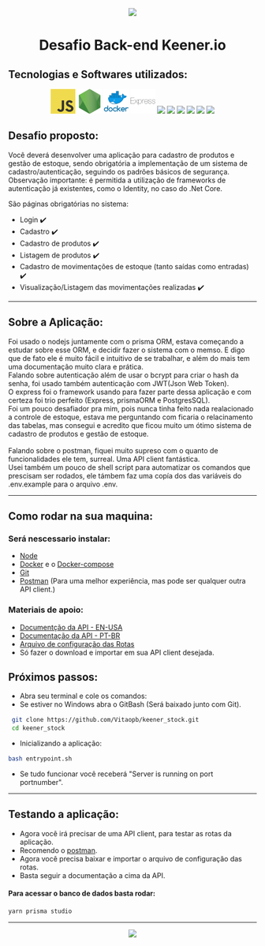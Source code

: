 <div align="center">
  <img src="https://tecer.us/wp-content/uploads/2021/07/2-1.png"/>
  <h1>Desafio Back-end Keener.io
 </div>
  
 ## Tecnologias e Softwares utilizados: 
 <div align="center">
<img height="50" src="https://raw.githubusercontent.com/github/explore/80688e429a7d4ef2fca1e82350fe8e3517d3494d/topics/javascript/javascript.png" alt="javascript"/>
<img height="50" src="https://raw.githubusercontent.com/github/explore/80688e429a7d4ef2fca1e82350fe8e3517d3494d/topics/nodejs/nodejs.png" alt="nodejs"/>
<img height="50" src="https://raw.githubusercontent.com/github/explore/80688e429a7d4ef2fca1e82350fe8e3517d3494d/topics/docker/docker.png" alt="docker"/>
<img height="50" src="https://raw.githubusercontent.com/github/explore/80688e429a7d4ef2fca1e82350fe8e3517d3494d/topics/express/express.png" alt="express"/>
<img height="50" src="https://static.imasters.com.br/wp-content/uploads/2018/07/25101553/Autenticac%CC%A7a%CC%83o-JSON-Web-Token-JWT-em-Node.js.jpg"/>
<img height="50" src="https://encrypted-tbn0.gstatic.com/images?q=tbn:ANd9GcRipGvv3cgQFF3NABgSVx2sbReijpnP1h-8wg&usqp=CAU" />
<img height="50" src="https://www.gartner.com/pi/vendorimages/postman_full-life-cycle-api-management_1633960356020.png"/>
<img height="50" src="https://encrypted-tbn0.gstatic.com/images?q=tbn:ANd9GcQRLmX8Nuowl-7BJurJx2b_tFhPb6obwpJiBWD3tgNKr0grd43rlnr_r-e9kmiEUIbejpk&usqp=CAU" />
<img height="50" src="https://encrypted-tbn0.gstatic.com/images?q=tbn:ANd9GcRCBavr1Xr1wgxENlrF8fXGJYd710FHvzE7dg&usqp=CAU" /> 
<img height="50" src="https://encrypted-tbn0.gstatic.com/images?q=tbn:ANd9GcT6J3XzQUmhZs_ZZdJZHPguwhpTdsd7gorj6Q&usqp=CAU" />
</div>
  
## Desafio proposto:
Você deverá desenvolver uma aplicação para cadastro de produtos e gestão de estoque, sendo obrigatória a implementação de um sistema de cadastro/autenticação, seguindo os padrões básicos de segurança. Observação importante: é permitida a utilização de frameworks de autenticação já existentes, como o Identity, no caso do .Net Core.
  
São páginas obrigatórias no sistema:

- Login :heavy_check_mark:
- Cadastro :heavy_check_mark:
- Cadastro de produtos :heavy_check_mark:
- Listagem de produtos :heavy_check_mark:
- Cadastro de movimentações de estoque (tanto saídas como entradas) :heavy_check_mark:
- Visualização/Listagem das movimentações realizadas :heavy_check_mark:
<hr>
  
## Sobre a Aplicação:
Foi usado o nodejs juntamente com o prisma ORM, estava começando a estudar sobre esse ORM, e decidir fazer o sistema com o memso. E digo que de fato ele é muito fácil e intuitivo de se trabalhar, e além do mais tem uma documentação muito clara e prática.<br>
Falando sobre autenticação além de usar o bcrypt para criar o hash da senha, foi usado também autenticação com JWT(Json Web Token).<br>
O express foi o framework usando para fazer parte dessa aplicação e com certeza foi trio perfeito (Express, prismaORM e PostgresSQL).<br>
Foi um pouco desafiador pra mim, pois nunca tinha feito nada realacionado a controle de estoque, estava me perguntando com ficaria o relacinamento<br>
das tabelas, mas consegui e acredito que ficou muito um ótimo sistema de cadastro de produtos e gestão de estoque.<br>
<br>
Falando sobre o postman, fiquei muito supreso com o quanto de funcionalidades ele tem, surreal. Uma API client fantástica.<br>
Usei também um pouco de shell script para automatizar os comandos que prescisam ser rodados, ele támbem faz uma copía dos das variáveis do .env.example para o arquivo .env.
<hr>
  
## Como rodar na sua maquina:
### Será nescessario instalar:
  - [Node](https://nodejs.org/en/download/)
  - [Docker](https://docs.docker.com/get-docker/) e o [Docker-compose](https://docs.docker.com/compose/install/)
  - [Git](https://git-scm.com/downloads)
  - [Postman](https://www.postman.com/downloads/) (Para uma melhor experiência, mas pode ser qualquer outra API client.)

### Materiais de apoio:
  - [Documentção da API - EN-USA](https://documenter.getpostman.com/view/19371532/UVeCQUC7)
  - [Documentação da API - PT-BR](https://documenter.getpostman.com/view/19371532/UVeCRUQf)
  - [Arquivo de configuração das Rotas](https://drive.google.com/file/d/1r83cNMMYVBF18ZiDlaO4g_hM7uXPhzzL/view?usp=sharing) 
  - Só fazer o download e importar em sua API client desejada.

## Próximos passos:
 - Abra seu terminal e cole os comandos: 
 - Se estiver no Windows abra o GitBash (Será baixado junto com Git).
```bash
 git clone https://github.com/Vitaopb/keener_stock.git
 cd keener_stock
```
- Inicializando a aplicação:
```bash
bash entrypoint.sh
```
 - Se tudo funcionar você receberá "Server is running on port portnumber".
<hr>

## Testando a aplicação:
- Agora você irá precisar de uma API client, para testar as rotas da aplicação.
- Recomendo o [postman](https://www.postman.com/downloads/).
- Agora você precisa baixar e importar o arquivo de configuração das rotas.
- Basta seguir a documentação a cima da API.

#### Para acessar o banco de dados basta rodar:
  ```bash
  yarn prisma studio
  ```
 <hr>
  
<div align="center">
  
  <img src="https://media-exp1.licdn.com/dms/image/C4D16AQHlNPtYR2gxDw/profile-displaybackgroundimage-shrink_200_800/0/1635186338170?e=1648080000&v=beta&t=HeVDxJ3C3yLGpcopjN3i4kH9ero5VoLEkcGlWnSz844" />
  
</div>
